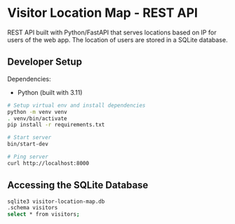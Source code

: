 # Visitor Location Map - REST API

REST API built with Python/FastAPI that serves locations based on IP for users of the web app. The location of users are stored in a SQLite database.

## Developer Setup

Dependencies:

* Python (built with 3.11)

```sh
# Setup virtual env and install dependencies
python -m venv venv
. venv/bin/activate
pip install -r requirements.txt

# Start server
bin/start-dev 

# Ping server
curl http://localhost:8000
```

## Accessing the SQLite Database

```sh
sqlite3 visitor-location-map.db
.schema visitors
select * from visitors;
```